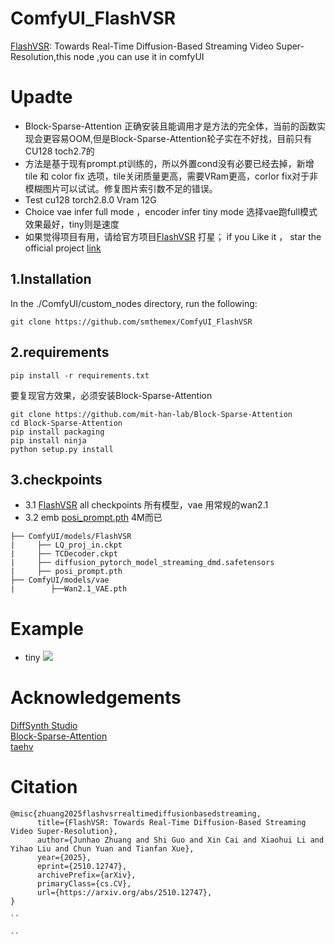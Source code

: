 # ComfyUI_FlashVSR
[FlashVSR](https://github.com/OpenImagingLab/FlashVSR): Towards Real-Time Diffusion-Based Streaming Video Super-Resolution,this node ,you can use it in comfyUI

# Upadte
*  Block-Sparse-Attention 正确安装且能调用才是方法的完全体，当前的函数实现会更容易OOM,但是Block-Sparse-Attention轮子实在不好找，目前只有CU128 toch2.7的
*  方法是基于现有prompt.pt训练的，所以外置cond没有必要已经去掉，新增tile 和 color fix 选项，tile关闭质量更高，需要VRam更高，corlor fix对于非模糊图片可以试试。修复图片索引数不足的错误。  
*  Test  cu128 torch2.8.0 Vram 12G
*  Choice vae infer full mode ，encoder infer tiny mode 选择vae跑full模式 效果最好，tiny则是速度
*  如果觉得项目有用，请给官方项目[FlashVSR](https://github.com/OpenImagingLab/FlashVSR) 打星； if you Like it ， star the official project [link](https://github.com/OpenImagingLab/FlashVSR)

  
1.Installation  
-----
  In the ./ComfyUI/custom_nodes directory, run the following:   
```
git clone https://github.com/smthemex/ComfyUI_FlashVSR

```

2.requirements  
----

```
pip install -r requirements.txt
```
要复现官方效果，必须安装Block-Sparse-Attention 
```
git clone https://github.com/mit-han-lab/Block-Sparse-Attention 
cd Block-Sparse-Attention
pip install packaging
pip install ninja
python setup.py install
```

3.checkpoints 
----

* 3.1 [FlashVSR](https://huggingface.co/JunhaoZhuang/FlashVSR/tree/main)   all checkpoints 所有模型，vae 用常规的wan2.1  
* 3.2 emb  [posi_prompt.pth](https://github.com/OpenImagingLab/FlashVSR/tree/main/examples/WanVSR/prompt_tensor)  4M而已
  
```
├── ComfyUI/models/FlashVSR
|     ├── LQ_proj_in.ckpt
|     ├── TCDecoder.ckpt
|     ├── diffusion_pytorch_model_streaming_dmd.safetensors
|     ├── posi_prompt.pth
├── ComfyUI/models/vae
|        ├──Wan2.1_VAE.pth
```
  

# Example
* tiny
![](https://github.com/smthemex/ComfyUI_FlashVSR/blob/main/example_workflows/example18.png)

# Acknowledgements
[DiffSynth Studio](https://github.com/modelscope/DiffSynth-Studio)  
[Block-Sparse-Attention](https://github.com/mit-han-lab/Block-Sparse-Attention)  
[taehv](https://github.com/madebyollin/taehv)  

# Citation
```
@misc{zhuang2025flashvsrrealtimediffusionbasedstreaming,
      title={FlashVSR: Towards Real-Time Diffusion-Based Streaming Video Super-Resolution}, 
      author={Junhao Zhuang and Shi Guo and Xin Cai and Xiaohui Li and Yihao Liu and Chun Yuan and Tianfan Xue},
      year={2025},
      eprint={2510.12747},
      archivePrefix={arXiv},
      primaryClass={cs.CV},
      url={https://arxiv.org/abs/2510.12747}, 
}

``

``
